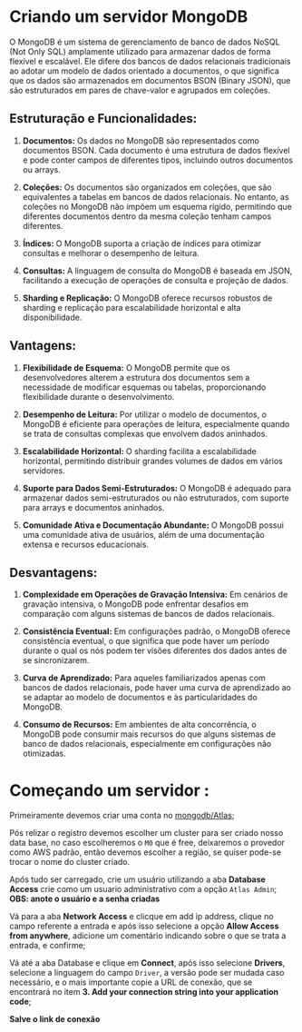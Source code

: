 # Criando um servidor MongoDB

O MongoDB é um sistema de gerenciamento de banco de dados NoSQL (Not Only SQL) amplamente utilizado para armazenar dados de forma flexível e escalável. Ele difere dos bancos de dados relacionais tradicionais ao adotar um modelo de dados orientado a documentos, o que significa que os dados são armazenados em documentos BSON (Binary JSON), que são estruturados em pares de chave-valor e agrupados em coleções.

## **Estruturação e Funcionalidades:**
1. **Documentos:** Os dados no MongoDB são representados como documentos BSON. Cada documento é uma estrutura de dados flexível e pode conter campos de diferentes tipos, incluindo outros documentos ou arrays.

2. **Coleções:** Os documentos são organizados em coleções, que são equivalentes a tabelas em bancos de dados relacionais. No entanto, as coleções no MongoDB não impõem um esquema rígido, permitindo que diferentes documentos dentro da mesma coleção tenham campos diferentes.

3. **Índices:** O MongoDB suporta a criação de índices para otimizar consultas e melhorar o desempenho de leitura.

4. **Consultas:** A linguagem de consulta do MongoDB é baseada em JSON, facilitando a execução de operações de consulta e projeção de dados.

5. **Sharding e Replicação:** O MongoDB oferece recursos robustos de sharding e replicação para escalabilidade horizontal e alta disponibilidade.

## **Vantagens:**
1. **Flexibilidade de Esquema:** O MongoDB permite que os desenvolvedores alterem a estrutura dos documentos sem a necessidade de modificar esquemas ou tabelas, proporcionando flexibilidade durante o desenvolvimento.

2. **Desempenho de Leitura:** Por utilizar o modelo de documentos, o MongoDB é eficiente para operações de leitura, especialmente quando se trata de consultas complexas que envolvem dados aninhados.

3. **Escalabilidade Horizontal:** O sharding facilita a escalabilidade horizontal, permitindo distribuir grandes volumes de dados em vários servidores.

4. **Suporte para Dados Semi-Estruturados:** O MongoDB é adequado para armazenar dados semi-estruturados ou não estruturados, com suporte para arrays e documentos aninhados.

5. **Comunidade Ativa e Documentação Abundante:** O MongoDB possui uma comunidade ativa de usuários, além de uma documentação extensa e recursos educacionais.

## **Desvantagens:**
1. **Complexidade em Operações de Gravação Intensiva:** Em cenários de gravação intensiva, o MongoDB pode enfrentar desafios em comparação com alguns sistemas de bancos de dados relacionais.

2. **Consistência Eventual:** Em configurações padrão, o MongoDB oferece consistência eventual, o que significa que pode haver um período durante o qual os nós podem ter visões diferentes dos dados antes de se sincronizarem.

3. **Curva de Aprendizado:** Para aqueles familiarizados apenas com bancos de dados relacionais, pode haver uma curva de aprendizado ao se adaptar ao modelo de documentos e às particularidades do MongoDB.

4. **Consumo de Recursos:** Em ambientes de alta concorrência, o MongoDB pode consumir mais recursos do que alguns sistemas de banco de dados relacionais, especialmente em configurações não otimizadas.

# Começando um servidor :

Primeiramente devemos criar uma conta no [mongodb/Atlas](https://www.mongodb.com/cloud/atlas/register);

Pós relizar o registro devemos escolher um cluster para ser criado nosso data base, no caso escolheremos o `M0` que é free, deixaremos o provedor como AWS padrão, então devemos escolher a região, se quiser pode-se trocar o nome do cluster criado.

Após tudo ser carregado, crie um usuário utilizando a aba **Database Access** crie como um usuario administrativo com a opção `Atlas Admin`;
**OBS: anote o usuário e a senha criadas**

Vá para a aba **Network Access** e clicque em add ip address, clique no campo referente a entrada e após isso selecione a opção **Allow Access from anywhere**, adicione um comentário indicando sobre o que se trata a entrada, e confirme;

Vá até a aba Database e clique em **Connect**, após isso selecione **Drivers**, selecione a linguagem do campo `Driver`, a versão pode ser mudada caso necessário, e o mais importante copie a URL de conexão, que se encontrará no item **3. Add your connection string into your application code**;

**Salve o link de conexão**
